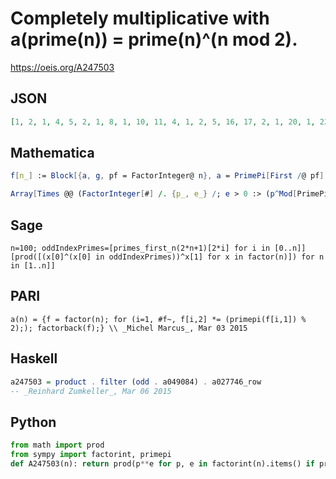 # Completely multiplicative with a\(prime\(n\)\) \= prime\(n\)^\(n mod 2\)\.
https://oeis.org/A247503
## JSON
```JSON
[1, 2, 1, 4, 5, 2, 1, 8, 1, 10, 11, 4, 1, 2, 5, 16, 17, 2, 1, 20, 1, 22, 23, 8, 25, 2, 1, 4, 1, 10, 31, 32, 11, 34, 5, 4, 1, 2, 1, 40, 41, 2, 1, 44, 5, 46, 47, 16, 1, 50, 17, 4, 1, 2, 55, 8, 1, 2, 59, 20, 1, 62, 1, 64, 5, 22, 67, 68, 23, 10, 1, 8, 73, 2, 25, 4]
```
## Mathematica
```Mathematica
f[n_] := Block[{a, g, pf = FactorInteger@ n}, a = PrimePi[First /@ pf]; g[x_] := If[EvenQ@ x, 1, Prime@ x]; Times @@ Power @@@ Transpose@ {g /@ a, Last /@ pf}]; Array[f, 120] (* _Michael De Vlieger_, Mar 03 2015 *)
```
```Mathematica
Array[Times @@ (FactorInteger[#] /. {p_, e_} /; e > 0 :> (p^Mod[PrimePi@ p, 2])^e) &, 76] (* _Michael De Vlieger_, Apr 05 2017 *)
```
## Sage
```Sage
n=100; oddIndexPrimes=[primes_first_n(2*n+1)[2*i] for i in [0..n]]
[prod([(x[0]^(x[0] in oddIndexPrimes))^x[1] for x in factor(n)]) for n in [1..n]]
```
## PARI
```PARI
a(n) = {f = factor(n); for (i=1, #f~, f[i,2] *= (primepi(f[i,1]) % 2);); factorback(f);} \\ _Michel Marcus_, Mar 03 2015
```
## Haskell
```Haskell
a247503 = product . filter (odd . a049084) . a027746_row
-- _Reinhard Zumkeller_, Mar 06 2015
```
## Python
```Python
from math import prod
from sympy import factorint, primepi
def A247503(n): return prod(p**e for p, e in factorint(n).items() if primepi(p)&1) # _Chai Wah Wu_, Dec 26 2022
```
